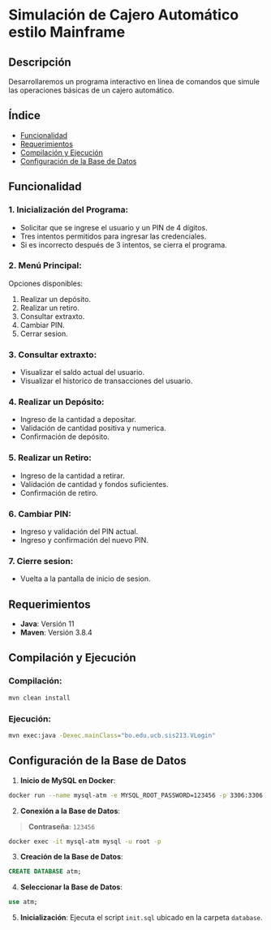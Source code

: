 # Simulación de Cajero Automático estilo Mainframe

## Descripción
Desarrollaremos un programa interactivo en línea de comandos que simule las operaciones básicas de un cajero automático.

## Índice
- [Funcionalidad](#funcionalidad)
- [Requerimientos](#requerimientos)
- [Compilación y Ejecución](#compilación-y-ejecución)
- [Configuración de la Base de Datos](#configuración-de-la-base-de-datos)

## Funcionalidad

### 1. Inicialización del Programa:
- Solicitar que se ingrese el usuario y un PIN de 4 dígitos.
- Tres intentos permitidos para ingresar las credenciales.
- Si es incorrecto después de 3 intentos, se cierra el programa.

### 2. Menú Principal:
Opciones disponibles:
1. Realizar un depósito.
2. Realizar un retiro.
3. Consultar extraxto.
4. Cambiar PIN.
5. Cerrar sesion.

### 3. Consultar extraxto:
- Visualizar el saldo actual del usuario.
- Visualizar el historico de transacciones del usuario.

### 4. Realizar un Depósito:
- Ingreso de la cantidad a depositar.
- Validación de cantidad positiva y numerica.
- Confirmación de depósito.

### 5. Realizar un Retiro:
- Ingreso de la cantidad a retirar.
- Validación de cantidad y fondos suficientes.
- Confirmación de retiro.

### 6. Cambiar PIN:
- Ingreso y validación del PIN actual.
- Ingreso y confirmación del nuevo PIN.

### 7. Cierre sesion:
- Vuelta a la pantalla de inicio de sesion.

## Requerimientos
- **Java**: Versión 11
- **Maven**: Versión 3.8.4

## Compilación y Ejecución

### Compilación:
```bash
mvn clean install
```

### Ejecución:
```bash
mvn exec:java -Dexec.mainClass="bo.edu.ucb.sis213.VLogin"
```

## Configuración de la Base de Datos

1. **Inicio de MySQL en Docker**:
```bash
docker run --name mysql-atm -e MYSQL_ROOT_PASSWORD=123456 -p 3306:3306 -d mysql:8
```

2. **Conexión a la Base de Datos**:

> **Contraseña**: `123456`

```bash
docker exec -it mysql-atm mysql -u root -p
```

3. **Creación de la Base de Datos**:
```sql
CREATE DATABASE atm;
```

4. **Seleccionar la Base de Datos**:
```sql
use atm;
```

5. **Inicialización**:
Ejecuta el script `init.sql` ubicado en la carpeta `database`.